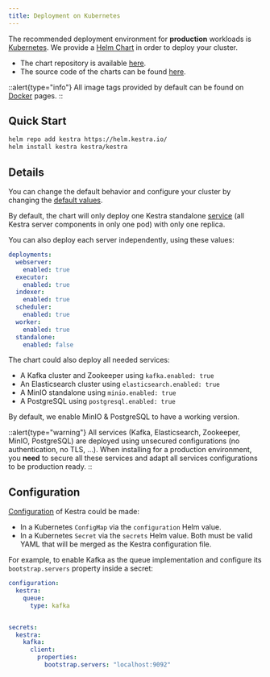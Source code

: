 ```yaml
---
title: Deployment on Kubernetes
---
```


The recommended deployment environment for **production** workloads is [Kubernetes](http://kubernetes.io/).
We provide a [Helm Chart](https://helm.sh/) in order to deploy your cluster.

- The chart repository is available [here](https://helm.kestra.io/).
- The source code of the charts can be found [here](https://github.com/kestra-io/helm-charts).

::alert{type="info"}
All image tags provided by default can be found on [Docker](./01.docker.md#docker-image-tags) pages.
::

## Quick Start

```bash
helm repo add kestra https://helm.kestra.io/
helm install kestra kestra/kestra
```

## Details
You can change the default behavior and configure your cluster by changing the [default values](https://github.com/kestra-io/helm-charts/blob/master/charts/kestra/values.yaml).

By default, the chart will only deploy one Kestra standalone [service](../../01.architecture.md) (all Kestra server components in only one pod) with only one replica.

You can also deploy each server independently, using these values:
```yaml
deployments:
  webserver:
    enabled: true
  executor:
    enabled: true
  indexer:
    enabled: true
  scheduler:
    enabled: true
  worker:
    enabled: true
  standalone:
    enabled: false
```

The chart could also deploy all needed services:
- A Kafka cluster and Zookeeper using `kafka.enabled: true`
- An Elasticsearch cluster using `elasticsearch.enabled: true`
- A MinIO standalone using `minio.enabled: true`
- A PostgreSQL using `postgresql.enabled: true`

By default, we enable MinIO & PostgreSQL to have a working version.

::alert{type="warning"}
All services (Kafka, Elasticsearch, Zookeeper, MinIO, PostgreSQL) are deployed using unsecured configurations (no authentication, no TLS, ...). When installing for a production environment, you **need** to secure all these services and adapt all services configurations to be production ready.
::


## Configuration

[Configuration](../01.configuration/index.md) of Kestra could be made:
- In a Kubernetes `ConfigMap` via the `configuration` Helm value.
- In a Kubernetes `Secret` via the `secrets` Helm value.
Both must be valid YAML that will be merged as the Kestra configuration file.

For example, to enable Kafka as the queue implementation and configure its `bootstrap.servers` property inside a secret:

```yaml
configuration:
  kestra:
    queue:
      type: kafka


secrets:
  kestra:
    kafka:
      client:
        properties:
          bootstrap.servers: "localhost:9092"
```
